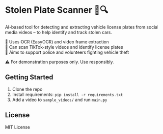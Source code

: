 # Stolen Plate Scanner 🚗🔍

AI-based tool for detecting and extracting vehicle license plates from social media videos – to help identify and track stolen cars.

🔹 Uses OCR (EasyOCR) and video frame extraction  
🔹 Can scan TikTok-style videos and identify license plates  
🔹 Aims to support police and volunteers fighting vehicle theft

⚠️ For demonstration purposes only. Use responsibly.

## Getting Started

1. Clone the repo
2. Install requirements: `pip install -r requirements.txt`
3. Add a video to `sample_videos/` and run `main.py`

## License

MIT License